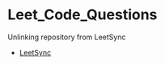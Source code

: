 # Leet_Code_Questions
Unlinking repository from LeetSync

- [LeetSync](https://github.com/3ba2ii/LeetSync)
